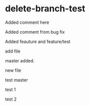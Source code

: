 # delete-branch-test

Added comment here

Added comment from bug fix

Added feauture and feature/test

add file

master added.

new file

test master

test 1

test 2